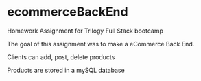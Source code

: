 # ecommerceBackEnd
Homework Assignment for Trilogy Full Stack bootcamp

The goal of this assignment was to make a eCommerce Back End.

Clients can add, post, delete products

Products are stored in a mySQL database

